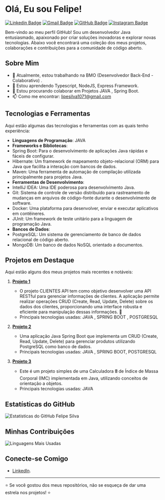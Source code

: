 # Olá, Eu sou Felipe!

[![Linkedin Badge](https://img.shields.io/badge/-FelipeSilva-blue?style=flat-square&logo=Linkedin&logoColor=white&link=https://www.linkedin.com/in/felipe-silva-127503198)](https://www.linkedin.com/in/felipe-silva-127503198)
[![Gmail Badge](https://img.shields.io/badge/-lipesilva1071@gmail.com-c14438?style=flat-square&logo=Gmail&logoColor=white&link=mailto:lipesilva1071@gmail.com)](mailto:lipesilva1071@gmail.com)
[![GitHub Badge](https://img.shields.io/badge/Felipe-Silva223-black?style=flat-square&logo=github&logoColor=white&link=https://github.com/Felipe-Silva223)](https://github.com/Felipe-Silva223)
[![Instagram Badge](https://img.shields.io/badge/-felipegomes5165-purple?style=flat-square&logo=instagram&logoColor=white&link=https://instagram.com/felipegomes5165)](https://instagram.com/felipegomes5165)



Bem-vindo ao meu perfil GitHub! Sou um desenvolvedor Java entusiasmado, apaixonado por criar soluções inovadoras e explorar novas tecnologias. Abaixo você encontrará uma coleção dos meus projetos, colaborações e contribuições para a comunidade de código aberto.


## Sobre Mim

- 🔭 Atualmente, estou trabalhando na BMO (Desenvolvedor Back-End - Colaborativo) .
- 🌱 Estou aprendendo Typescript, NodeJS, Express Framework.
- 👯 Estou procurando colaborar em Projetos JAVA , Spring Boot.
- 📫 Como me encontrar: lipesilva1071@gmail.com 

## Tecnologias e Ferramentas

Aqui estão algumas das tecnologias e ferramentas com as quais tenho experiência:

- **Linguagens de Programação**: JAVA
- **Frameworks e Bibliotecas**:
- Spring Boot: Para o desenvolvimento de aplicações Java rápidas e fáceis de configurar.
- Hibernate: Um framework de mapeamento objeto-relacional (ORM) para Java que facilita a interação com bancos de dados.
- Maven: Uma ferramenta de automação de compilação utilizada principalmente para projetos Java.
- **Ferramentas de Desenvolvimento**:
- IntelliJ IDEA: Uma IDE poderosa para desenvolvimento Java.
- Git: Sistema de controle de versão distribuído para rastreamento de mudanças em arquivos de código-fonte durante o desenvolvimento de software.
- Docker: Uma plataforma para desenvolver, enviar e executar aplicativos em contêineres.
- JUnit: Um framework de teste unitário para a linguagem de programação Java.
- **Bancos de Dados**:
- PostgreSQL: Um sistema de gerenciamento de banco de dados relacional de código aberto.
- MongoDB: Um banco de dados NoSQL orientado a documentos.

## Projetos em Destaque

Aqui estão alguns dos meus projetos mais recentes e notáveis:

1. [**Projeto 1**](https://github.com/Felipe-Silva223/Clientes-API_CRUD)
   - O projeto CLIENTES API tem como objetivo desenvolver uma API RESTful para gerenciar informações de clientes. A aplicação permite realizar operações CRUD (Create, Read, Update, Delete) sobre os dados dos clientes, proporcionando uma interface robusta e eficiente para manipulação dessas informações. 🚀
   - Principais tecnologias usadas: JAVA , SPRING BOOT , POSTGRESQL

2. [**Projeto 2**](https://github.com/Felipe-Silva223/CRUD-PRODUCT-JAVA-SPRING-BOOT)
   - Uma aplicação Java Spring Boot que implementa um CRUD (Create, Read, Update, Delete) para gerenciar produtos utilizando PostgreSQL como banco de dados.
   - Principais tecnologias usadas: JAVA , SPRING BOOT, POSTGRESQL

3. [**Projeto 3**](https://github.com/Felipe-Silva223/CalculadoraIMC)
   - Este é um projeto simples de uma Calculadora 🖩 de Índice de Massa Corporal (IMC) implementada em Java, utilizando conceitos de orientação a objetos.
   - Principais tecnologias usadas: JAVA

## Estatísticas do GitHub

![Estatísticas do GitHub Felipe Silva](https://github-readme-stats.vercel.app/api?username=Felipe-Silva223&show_icons=true&theme=radical)

## Minhas Contribuições

![Linguagens Mais Usadas](https://github-readme-stats.vercel.app/api/top-langs/?username=Felipe-Silva223&layout=compact&theme=radical)

## Conecte-se Comigo

- [LinkedIn](https://www.linkedin.com/in/felipe-silva-127503198).

---

⭐️ Se você gostou dos meus repositórios, não se esqueça de dar uma estrela nos projetos! ⭐️
